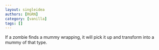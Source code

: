 ```yaml
---
layout: singleidea
authors: [RGRN]
category: [vanilla]
tags: []
---
```

If a zombie finds a mummy wrapping, it will pick it up and transform into a mummy of that type.
